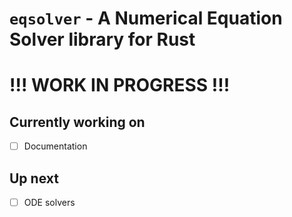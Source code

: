 # `eqsolver` - A Numerical Equation Solver library for Rust

# !!! WORK IN PROGRESS !!!

## Currently working on
- [ ] Documentation

## Up next
- [ ] ODE solvers
